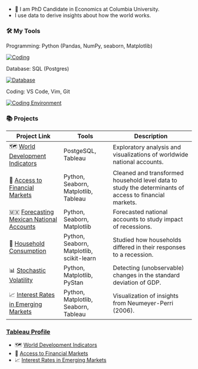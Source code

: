 - :wave: I am PhD Candidate in Economics at Columbia University.
- I use data to derive insights about how the world works.

### :hammer_and_wrench: My Tools
Programming: Python (Pandas, NumPy, seaborn, Matplotlib)

[![Coding](https://skillicons.dev/icons?i=py&theme=light)](https://skillicons.dev)

Database: SQL (Postgres)

[![Database](https://skillicons.dev/icons?i=postgres&theme=light)](https://skillicons.dev)

Coding: VS Code, Vim, Git

[![Coding Environment](https://skillicons.dev/icons?i=vscode,vim,git&theme=light)](https://skillicons.dev)

### :books: Projects

| Project Link                                                                                                                | Tools                                     | Description                                                                                            |
| --------------------------------------------------------------------------------------------------------------------------- | ----------------------------------------- | ------------------------------------------------------------------------------------------------------ |
| :world_map: [World Development Indicators](https://github.com/mjv2146/world-development-indicators)                         | PostgeSQL, Tableau                        | Exploratory analysis and visualizations of worldwide national accounts.                                |
| :atm: [Access to Financial Markets](https://github.com/mjv2146/access-to-financial-markets)                                 | Python, Seaborn, Matplotlib, Tableau      | Cleaned and transformed household level data to study the determinants of access to financial markets. |
| :mexico: [Forecasting Mexican National Accounts](https://github.com/mjv2146/forecasting-mexico-national-accounts)           | Python, Seaborn, Matplotlib               | Forecasted national accounts to study impact of recessions.                                            |
| :bento: [Household Consumption](https://github.com/mjv2146/household-consumption)                                     | Python, Seaborn, Matplotlib, scikit-learn | Studied how households differed in their responses to a recession.                                     |
| :bar_chart: [Stochastic Volatility](https://github.com/mjv2146/stochastic-volatility)                                       | Python, Matplotlib, PyStan                | Detecting (unobservable) changes in the standard deviation of GDP.                                     |
| :chart_with_upwards_trend: [Interest Rates in Emerging Markets](https://github.com/mjv2146/interest-rates-emerging-markets) | Python, Matplotlib, Seaborn, Tableau      | Visualization of insights from Neumeyer-Perri (2006).                                                  |


### [Tableau Profile](https://public.tableau.com/app/profile/mitchell.vaughn4481/vizzes)
- :world_map: [World Development Indicators](https://public.tableau.com/app/profile/mitchell.vaughn4481/viz/world-development-indicators/Story1) 
- :atm: [Access to Financial Markets](https://github.com/mjv2146/access-to-financial-markets) 
- :chart_with_upwards_trend: [Interest Rates in Emerging Markets](https://public.tableau.com/app/profile/mitchell.vaughn4481/viz/AccesstoFinancialMarkets_17064813522530/AccesstoFinancialMarketsinMexico)  

<!--
**mjv2146/mjv2146** is a ✨ _special_ ✨ repository because its `README.md` (this file) appears on your GitHub profile.

Here are some ideas to get you started:

- 🔭 I’m currently working on ...
- 🌱 I’m currently learning ...
- 👯 I’m looking to collaborate on ...
- 🤔 I’m looking for help with ...
- 💬 Ask me about ...
- 📫 How to reach me: ...
- 😄 Pronouns: ...
- ⚡ Fun fact: ...
-->
